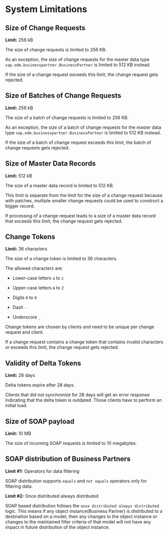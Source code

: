 <!-- loioe7ccdfa51ed3492bb8fb5adb7f97384b -->

# System Limitations



<a name="loioe7ccdfa51ed3492bb8fb5adb7f97384b__size-of-change-requests"/>

## Size of Change Requests

**Limit:** 256 kB

The size of change requests is limited to 256 KB.

As an exception, the size of change requests for the master data type `sap.odm.businesspartner.BusinessPartner` is limited to 512 KB instead.

If the size of a change request exceeds this limit, the change request gets rejected.



<a name="loioe7ccdfa51ed3492bb8fb5adb7f97384b__size-of-batches-of-change-requests"/>

## Size of Batches of Change Requests

**Limit:** 256 kB

The size of a batch of change requests is limited to 256 KB.

As an exception, the size of a batch of change requests for the master data type `sap.odm.businesspartner.BusinessPartner` is limited to 512 KB instead.

If the size of a batch of change request exceeds this limit, the batch of change requests gets rejected.



<a name="loioe7ccdfa51ed3492bb8fb5adb7f97384b__size-of-master-data-records"/>

## Size of Master Data Records

**Limit:** 512 kB

The size of a master data record is limited to 512 KB.

This limit is separate from the limit for the size of a change request because with patches, multiple smaller change requests could be used to construct a bigger record.

If processing of a change request leads to a size of a master data record that exceeds this limit, the change request gets rejected.



<a name="loioe7ccdfa51ed3492bb8fb5adb7f97384b__change-tokens"/>

## Change Tokens

**Limit:** 36 characters

The size of a change token is limited to 36 characters.

The allowed characters are:

-   Lower-case letters `a` to `z` 

-   Upper-case letters `A` to `Z` 

-   Digits `0` to `9` 

-   Dash `-` 

-   Underscore `_` 


Change tokens are chosen by clients and need to be unique per change request and client.

If a change request contains a change token that contains invalid characters or exceeds this limit, the change request gets rejected.



<a name="loioe7ccdfa51ed3492bb8fb5adb7f97384b__validity-of-delta-tokens"/>

## Validity of Delta Tokens

**Limit:** 28 days

Delta tokens expire after 28 days.

Clients that did not synchronize for 28 days will get an error response indicating that the delta token is outdated. Those clients have to perform an initial load.



<a name="loioe7ccdfa51ed3492bb8fb5adb7f97384b__size-of-soap-payload"/>

## Size of SOAP payload

**Limit:** 10 MB

The size of incoming SOAP requests is limited to 10 megabytes.



<a name="loioe7ccdfa51ed3492bb8fb5adb7f97384b__soap-distribution-of-business-partners"/>

## SOAP distribution of Business Partners

**Limit \#1:** Operators for data filtering

SOAP distribution supports `equals` and `not equals` operators only for filtering data.

**Limit \#2:** Once distributed always distributed

SOAP based distribution follows the `once distributed always distributed` logic. This means if any object instance\(Business Partner\) is distributed to a destination based on a model, then any changes to the object instance or changes to the maintained filter criteria of that model will not have any impact in future distribution of the object instance.

